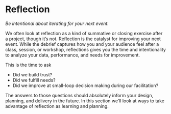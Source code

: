 # Reflection

*Be intentional about iterating for your next event.*

We often look at reflection as a kind of summative or closing exercise after a project, though it’s not. Reflection is the catalyst for improving your next event. While the debrief captures how you and your audience feel after a class, session, or workshop, reflections gives you the time and intentionality to analyze your data, performance, and needs for improvement.

This is the time to ask

- Did we build trust?
- Did we fulfill needs?
- Did we improve at small-loop decision making during our facilitation?

The answers to those questions should absolutely inform your design, planning, and delivery in the future. In this section we’ll look at ways to take advantage of reflection as learning and planning.
